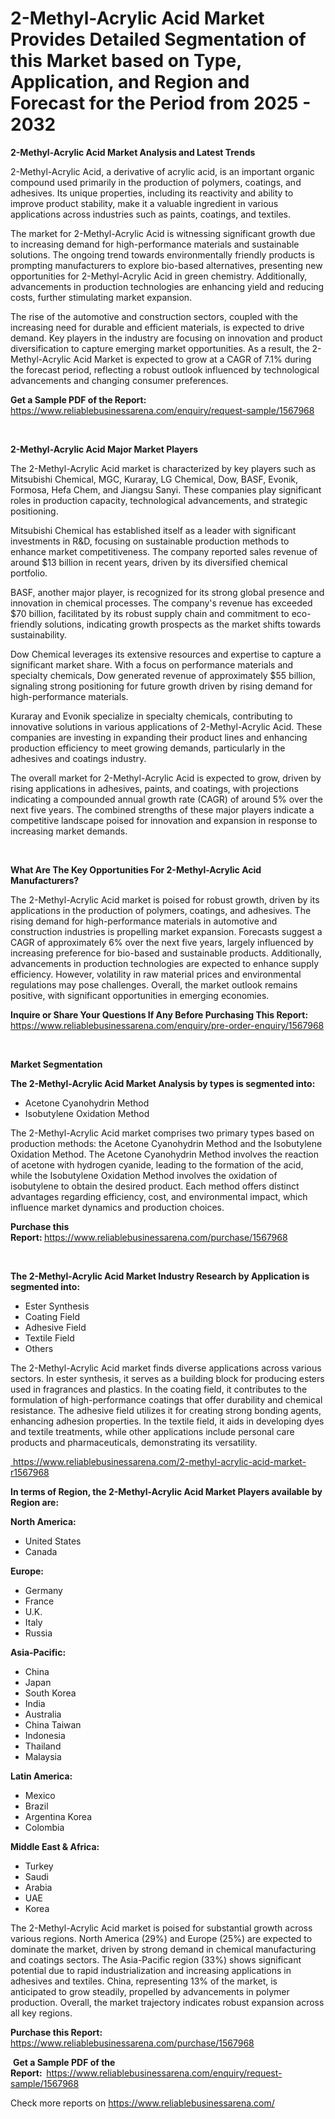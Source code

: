 <p><h1>2-Methyl-Acrylic Acid Market Provides Detailed Segmentation of this Market based on Type, Application, and Region and Forecast for the Period from 2025 - 2032</h1></p><p><strong>2-Methyl-Acrylic Acid Market Analysis and Latest Trends</strong></p>
<p><p>2-Methyl-Acrylic Acid, a derivative of acrylic acid, is an important organic compound used primarily in the production of polymers, coatings, and adhesives. Its unique properties, including its reactivity and ability to improve product stability, make it a valuable ingredient in various applications across industries such as paints, coatings, and textiles. </p><p>The market for 2-Methyl-Acrylic Acid is witnessing significant growth due to increasing demand for high-performance materials and sustainable solutions. The ongoing trend towards environmentally friendly products is prompting manufacturers to explore bio-based alternatives, presenting new opportunities for 2-Methyl-Acrylic Acid in green chemistry. Additionally, advancements in production technologies are enhancing yield and reducing costs, further stimulating market expansion.</p><p>The rise of the automotive and construction sectors, coupled with the increasing need for durable and efficient materials, is expected to drive demand. Key players in the industry are focusing on innovation and product diversification to capture emerging market opportunities. As a result, the 2-Methyl-Acrylic Acid Market is expected to grow at a CAGR of 7.1% during the forecast period, reflecting a robust outlook influenced by technological advancements and changing consumer preferences.</p></p>
<p><strong>Get a Sample PDF of the Report:&nbsp;</strong> <a href="https://www.reliablebusinessarena.com/enquiry/request-sample/1567968?utm_campaign=2991&utm_medium=2&utm_source=Github&utm_content=ia&utm_term=23032025&utm_id=2-methyl-acrylic-acid">https://www.reliablebusinessarena.com/enquiry/request-sample/1567968</a></p>
<p>&nbsp;</p>
<p><strong>2-Methyl-Acrylic Acid Major Market Players</strong></p>
<p><p>The 2-Methyl-Acrylic Acid market is characterized by key players such as Mitsubishi Chemical, MGC, Kuraray, LG Chemical, Dow, BASF, Evonik, Formosa, Hefa Chem, and Jiangsu Sanyi. These companies play significant roles in production capacity, technological advancements, and strategic positioning.</p><p>Mitsubishi Chemical has established itself as a leader with significant investments in R&D, focusing on sustainable production methods to enhance market competitiveness. The company reported sales revenue of around $13 billion in recent years, driven by its diversified chemical portfolio. </p><p>BASF, another major player, is recognized for its strong global presence and innovation in chemical processes. The company's revenue has exceeded $70 billion, facilitated by its robust supply chain and commitment to eco-friendly solutions, indicating growth prospects as the market shifts towards sustainability.</p><p>Dow Chemical leverages its extensive resources and expertise to capture a significant market share. With a focus on performance materials and specialty chemicals, Dow generated revenue of approximately $55 billion, signaling strong positioning for future growth driven by rising demand for high-performance materials.</p><p>Kuraray and Evonik specialize in specialty chemicals, contributing to innovative solutions in various applications of 2-Methyl-Acrylic Acid. These companies are investing in expanding their product lines and enhancing production efficiency to meet growing demands, particularly in the adhesives and coatings industry.</p><p>The overall market for 2-Methyl-Acrylic Acid is expected to grow, driven by rising applications in adhesives, paints, and coatings, with projections indicating a compounded annual growth rate (CAGR) of around 5% over the next five years. The combined strengths of these major players indicate a competitive landscape poised for innovation and expansion in response to increasing market demands.</p></p>
<p>&nbsp;</p>
<p><strong>What Are The Key Opportunities For 2-Methyl-Acrylic Acid Manufacturers?</strong></p>
<p><p>The 2-Methyl-Acrylic Acid market is poised for robust growth, driven by its applications in the production of polymers, coatings, and adhesives. The rising demand for high-performance materials in automotive and construction industries is propelling market expansion. Forecasts suggest a CAGR of approximately 6% over the next five years, largely influenced by increasing preference for bio-based and sustainable products. Additionally, advancements in production technologies are expected to enhance supply efficiency. However, volatility in raw material prices and environmental regulations may pose challenges. Overall, the market outlook remains positive, with significant opportunities in emerging economies.</p></p>
<p><strong>Inquire or Share Your Questions If Any Before Purchasing This Report:</strong> <a href="https://www.reliablebusinessarena.com/enquiry/pre-order-enquiry/1567968?utm_campaign=2991&utm_medium=2&utm_source=Github&utm_content=ia&utm_term=23032025&utm_id=2-methyl-acrylic-acid">https://www.reliablebusinessarena.com/enquiry/pre-order-enquiry/1567968</a></p>
<p>&nbsp;</p>
<p><strong>Market Segmentation</strong></p>
<p><strong>The 2-Methyl-Acrylic Acid Market Analysis by types is segmented into:</strong></p>
<p><ul><li>Acetone Cyanohydrin Method</li><li>Isobutylene Oxidation Method</li></ul></p>
<p><p>The 2-Methyl-Acrylic Acid market comprises two primary types based on production methods: the Acetone Cyanohydrin Method and the Isobutylene Oxidation Method. The Acetone Cyanohydrin Method involves the reaction of acetone with hydrogen cyanide, leading to the formation of the acid, while the Isobutylene Oxidation Method involves the oxidation of isobutylene to obtain the desired product. Each method offers distinct advantages regarding efficiency, cost, and environmental impact, which influence market dynamics and production choices.</p></p>
<p><strong>Purchase this Report:&nbsp;</strong><a href="https://www.reliablebusinessarena.com/purchase/1567968?utm_campaign=2991&utm_medium=2&utm_source=Github&utm_content=ia&utm_term=23032025&utm_id=2-methyl-acrylic-acid">https://www.reliablebusinessarena.com/purchase/1567968</a></p>
<p>&nbsp;</p>
<p><strong>The 2-Methyl-Acrylic Acid Market Industry Research by Application is segmented into:</strong></p>
<p><ul><li>Ester Synthesis</li><li>Coating Field</li><li>Adhesive Field</li><li>Textile Field</li><li>Others</li></ul></p>
<p><p>The 2-Methyl-Acrylic Acid market finds diverse applications across various sectors. In ester synthesis, it serves as a building block for producing esters used in fragrances and plastics. In the coating field, it contributes to the formulation of high-performance coatings that offer durability and chemical resistance. The adhesive field utilizes it for creating strong bonding agents, enhancing adhesion properties. In the textile field, it aids in developing dyes and textile treatments, while other applications include personal care products and pharmaceuticals, demonstrating its versatility.</p></p>
<p><a href="https://www.reliablebusinessarena.com/2-methyl-acrylic-acid-market-r1567968?utm_campaign=2991&utm_medium=2&utm_source=Github&utm_content=ia&utm_term=23032025&utm_id=2-methyl-acrylic-acid">&nbsp;https://www.reliablebusinessarena.com/2-methyl-acrylic-acid-market-r1567968</a></p>
<p><strong>In terms of Region, the 2-Methyl-Acrylic Acid Market Players available by Region are:</strong></p>
<p>
    <p> <strong> North America: </strong>
        <ul>
            <li>United States</li>
            <li>Canada</li>
        </ul>
        </p> 
    <p> <strong> Europe: </strong>
        <ul>
            <li>Germany</li>
            <li>France</li>
            <li>U.K.</li>
            <li>Italy</li>
            <li>Russia</li>
        </ul>
        </p> 
    <p> <strong> Asia-Pacific: </strong>
        <ul>
            <li>China</li>
            <li>Japan</li>
            <li>South Korea</li>
            <li>India</li>
            <li>Australia</li>
            <li>China Taiwan</li>
            <li>Indonesia</li>
            <li>Thailand</li>
            <li>Malaysia</li>
        </ul>
        </p> 
    <p> <strong> Latin America: </strong>
        <ul>
            <li>Mexico</li>
            <li>Brazil</li>
            <li>Argentina Korea</li>
            <li>Colombia</li>
        </ul>
        </p> 
    <p> <strong> Middle East & Africa: </strong>
        <ul>
            <li>Turkey</li>
            <li>Saudi</li>
            <li>Arabia</li>
            <li>UAE</li>
            <li>Korea</li>
        </ul>
    </p>
    </p>
<p><p>The 2-Methyl-Acrylic Acid market is poised for substantial growth across various regions. North America (29%) and Europe (25%) are expected to dominate the market, driven by strong demand in chemical manufacturing and coatings sectors. The Asia-Pacific region (33%) shows significant potential due to rapid industrialization and increasing applications in adhesives and textiles. China, representing 13% of the market, is anticipated to grow steadily, propelled by advancements in polymer production. Overall, the market trajectory indicates robust expansion across all key regions.</p></p>
<p><strong>Purchase this Report: </strong><a href="https://www.reliablebusinessarena.com/purchase/1567968?utm_campaign=2991&utm_medium=2&utm_source=Github&utm_content=ia&utm_term=23032025&utm_id=2-methyl-acrylic-acid">https://www.reliablebusinessarena.com/purchase/1567968</a></p>
<p>&nbsp;<strong>Get a Sample PDF of the Report:&nbsp;&nbsp;</strong><a href="https://www.reliablebusinessarena.com/enquiry/request-sample/1567968?utm_campaign=2991&utm_medium=2&utm_source=Github&utm_content=ia&utm_term=23032025&utm_id=2-methyl-acrylic-acid">https://www.reliablebusinessarena.com/enquiry/request-sample/1567968</a></p>
<p><strong></strong></p>
<p>Check more reports on <a href="https://www.reliablebusinessarena.com/?utm_campaign=2991&utm_medium=2&utm_source=Github&utm_content=ia&utm_term=23032025&utm_id=2-methyl-acrylic-acid">https://www.reliablebusinessarena.com/</a></p>